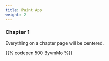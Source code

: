 ```yaml
---
title: Paint App
weight: 2
---
```


### Chapter 1

Everything on a chapter page will be centered.

{{% codepen 500 ByvmMo %}}
